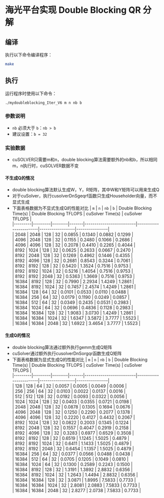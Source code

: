 # 海光平台实现 Double Blocking QR 分解

## 编译
执行以下命令编译程序：
```bash
make
```

## 执行
运行程序时使用以下命令：
```bash
./mydoubleblocking_Iter_V6 m n nb b
```

### 参数说明
- `nb` 必须大于 `b`：`nb > b`
- 建议设置：`b = 32`

### 实验数据
- cuSOLVER只需要m和n，double blocking算法需要额外的nb和b，所以相同m，n执行时，cuSOLVER数据不变

#### 不生成Q的情况
- double blocking算法默认生成W，Y，R矩阵，其中W和Y矩阵可以用来生成Q
- 对于cuSolver，执行cusolverDnSgeqrf函数只生成Householder向量，而不显式生成
- 下面表格数据为不显式生成Q的性能对比
| `m`     | `n`     | `nb`   | `b`   | Double Blocking Time(s) | Double Blocking TFLOPS | cuSolver Time(s) | cuSolver TFLOPS |  
|---------|---------|--------|-------|--------------------------|------------------------|------------------|----------------|  
| 2048    | 2048    | 128    | 32    | 0.0855                   | 0.1340                 | 0.0882           | 0.1299         |  
| 4096    | 2048    | 128    | 32    | 0.1155                   | 0.2480                 | 0.1066           | 0.2686         |  
| 4096    | 4096    | 128    | 32    | 0.2078                   | 0.4410                 | 0.2265           | 0.4044         |  
| 8192    | 1024    | 128    | 32    | 0.0625                   | 0.2633                 | 0.0667           | 0.2470         |  
| 8192    | 2048    | 128    | 32    | 0.1269                   | 0.4962                 | 0.1446           | 0.4355         |  
| 8192    | 4096    | 128    | 32    | 0.2681                   | 0.8543                 | 0.3244           | 0.7061         |  
| 8192    | 8192    | 128    | 32    | 0.5420                   | 1.3524                 | 0.7516           | 0.9753         |  
| 8192    | 8192    | 1024   | 32    | 0.5216                   | 1.4054                 | 0.7516           | 0.9753         |  
| 8192    | 8192    | 2048   | 32    | 0.5363                   | 1.3669                 | 0.7516           | 0.9753         |  
| 16384   | 8192    | 128    | 32    | 0.7990                   | 2.2934                 | 1.4249           | 1.2861         |  
| 16384   | 8192    | 1024   | 32    | 0.7457                   | 2.4574                 | 1.4249           | 1.2861         |  
| 16384   | 128     | 64     | 32    | 0.0101                   | 0.0533                 | 0.0110           | 0.0488         |  
| 16384   | 256     | 64     | 32    | 0.0179                   | 0.1190                 | 0.0249           | 0.0857         |  
| 16384   | 512     | 64     | 32    | 0.0349                   | 0.2435                 | 0.0531           | 0.2983         |  
| 16384   | 1024    | 64     | 32    | 0.0696                   | 0.4836                 | 0.1128           | 0.2983         |  
| 16384   | 16384   | 128    | 32    | 1.9083                   | 3.0730                 | 1.4249           | 1.2861         |  
| 16384   | 16384   | 1024   | 32    | 1.6347                   | 3.5872                 | 3.7777           | 1.5523         |  
| 16384   | 16384   | 2048   | 32    | 1.6922                   | 3.4654                 | 3.7777           | 1.5523         |  


#### 生成Q的情况
- double blocking算法通过额外执行gemm生成Q矩阵
- cuSolver通过额外执行cusolverDnSorgqr函数生成Q矩阵
- 下面表格数据为显式生成Q的性能对比
| `m`     | `n`     | `nb`   | `b`   | Double Blocking Time(s) | Double Blocking TFLOPS | cuSolver Time(s) | cuSolver TFLOPS |  
|---------|---------|--------|-------|--------------------------|------------------------|------------------|----------------|  
| 128     | 128     | 64     | 32    | 0.0057                   | 0.0005                 | 0.0049           | 0.0006         |  
| 256     | 256     | 64     | 32    | 0.0103                   | 0.0022                 | 0.0137           | 0.0016         |  
| 512     | 512     | 128    | 32    | 0.0192                   | 0.0093                 | 0.0322           | 0.0056         |  
| 1024    | 1024    | 128    | 32    | 0.0403                   | 0.0355                 | 0.0721           | 0.0198         |  
| 2048    | 2048    | 128    | 32    | 0.0878                   | 0.1305                 | 0.1694           | 0.0676         |  
| 4096    | 2048    | 128    | 32    | 0.1250                   | 0.2290                 | 0.2077           | 0.1378         |  
| 4096    | 4096    | 128    | 32    | 0.2220                   | 0.4127                 | 0.4432           | 0.2067         |  
| 8192    | 1024    | 128    | 32    | 0.0822                   | 0.2003                 | 0.1345           | 0.1224         |  
| 8192    | 2048    | 128    | 32    | 0.1557                   | 0.4047                 | 0.2919           | 0.2158         |  
| 8192    | 4096    | 128    | 32    | 0.3283                   | 0.6977                 | 0.6529           | 0.3508         |  
| 8192    | 8192    | 128    | 32    | 0.6519                   | 1.1245                 | 1.5025           | 0.4879         |  
| 8192    | 8192    | 1024   | 32    | 0.6411                   | 1.1433                 | 1.5025           | 0.4879         |  
| 8192    | 8192    | 2048   | 32    | 0.6454                   | 1.1357                 | 1.5025           | 0.4879         |  
| 16384   | 256     | 64     | 32    | 0.0377                   | 0.0566                 | 0.0488           | 0.0438         |  
| 16384   | 512     | 64     | 32    | 0.0705                   | 0.1205                 | 0.1049           | 0.0810         |  
| 16384   | 1024    | 64     | 32    | 0.1300                   | 0.2589                 | 0.2243           | 0.1500         |  
| 16384   | 8192    | 128    | 32    | 1.3191                   | 1.3892                 | 2.8832           | 0.6356         |  
| 16384   | 8192    | 1024   | 32    | 1.2643                   | 1.4494                 | 2.8832           | 0.6356         |  
| 16384   | 16384   | 128    | 32    | 3.0871                   | 1.8995                 | 7.5833           | 0.7733         |  
| 16384   | 16384   | 1024   | 32    | 2.8081                   | 2.0883                 | 7.5833           | 0.7733         |  
| 16384   | 16384   | 2048   | 32    | 2.8277                   | 2.0738                 | 7.5833           | 0.7733         |  
  
